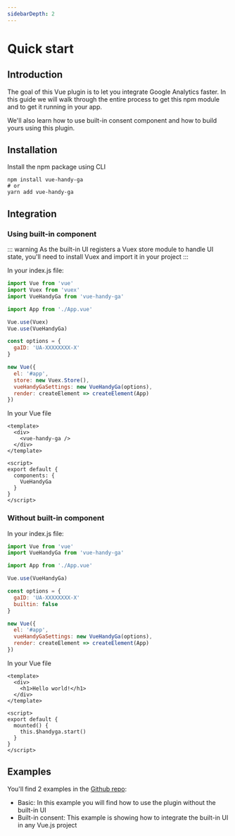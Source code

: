 ```yaml
---
sidebarDepth: 2
---
```


# Quick start <Badge text="v1.0.0"/>

## Introduction

The goal of this Vue plugin is to let you integrate Google Analytics faster.
In this guide we will walk through the entire process to get this npm module and to get it running in your app.

We'll also learn how to use built-in consent component and how to build yours using this plugin.

## Installation

Install the npm package using CLI

```
npm install vue-handy-ga
# or
yarn add vue-handy-ga
```

## Integration

### Using built-in component

::: warning
As the built-in UI registers a Vuex store module to handle UI state, you'll need to install Vuex and import it in your project
:::

In your index.js file:

```js
import Vue from 'vue'
import Vuex from 'vuex'
import VueHandyGa from 'vue-handy-ga'

import App from './App.vue'

Vue.use(Vuex)
Vue.use(VueHandyGa)

const options = {
  gaID: 'UA-XXXXXXXX-X'
}

new Vue({
  el: '#app',
  store: new Vuex.Store(),
  vueHandyGaSettings: new VueHandyGa(options),
  render: createElement => createElement(App)
})
```

In your Vue file

```vue
<template>
  <div>
    <vue-handy-ga />
  </div>
</template>

<script>
export default {
  components: {
    VueHandyGa
  }
}
</script>
```

### Without built-in component

In your index.js file:

```js
import Vue from 'vue'
import VueHandyGa from 'vue-handy-ga'

import App from './App.vue'

Vue.use(VueHandyGa)

const options = {
  gaID: 'UA-XXXXXXXX-X'
  builtin: false
}

new Vue({
  el: '#app',
  vueHandyGaSettings: new VueHandyGa(options),
  render: createElement => createElement(App)
})
```

In your Vue file

```vue
<template>
  <div>
    <h1>Hello world!</h1>
  </div>
</template>

<script>
export default {
  mounted() {
    this.$handyga.start()
  }
}
</script>
```

## Examples

You'll find 2 examples in the [Github repo](https://github.com/pedraal/vue-handyga):

- Basic: In this example you will find how to use the plugin without the built-in UI
- Built-in consent: This example is showing how to integrate the built-in UI in any Vue.js project
